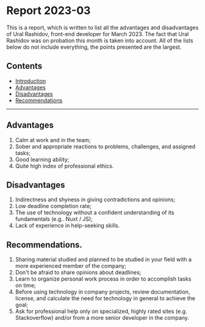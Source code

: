 # Report 2023-03
This is a report, which is written to list all the advantages and disadvantages of Ural Rashidov, front-end developer for March 2023. The fact that Ural Rashidov was on probation this month is taken into account. All of the lists below do not include everything, the points presented are the largest.

## Contents
- [Introduction](#report-2023-03)
- [Advantages](#advantages)
- [Disadvantages](#disadvantages)
- [Recommendations](#recommendations)

---

## Advantages
1. Calm at work and in the team;
2. Sober and appropriate reactions to problems, challenges, and assigned tasks;
3. Good learning ability;
4. Quite high index of professional ethics.

## Disadvantages
1. Indirectness and shyness in giving contradictions and opinions;
2. Low deadline completion rate;
3. The use of technology without a confident understanding of its fundamentals (e.g.. Nuxt / JS);
4. Lack of experience in help-seeking skills.

## Recommendations.
1. Sharing material studied and planned to be studied in your field with a more experienced member of the company;
2. Don't be afraid to share opinions about deadlines;
3. Learn to organize personal work process in order to accomplish tasks on time;
4. Before using technology in company projects, review documentation, license, and calculate the need for technology in general to achieve the goal;
5. Ask for professional help only on specialized, highly rated sites (e.g. Stackoverflow) and/or from a more senior developer in the company.
